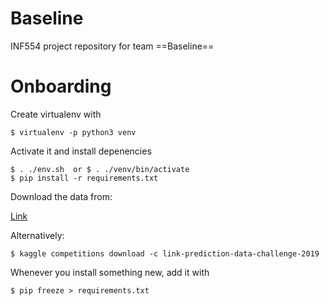 # Baseline
INF554 project repository for team ==Baseline==

# Onboarding
Create virtualenv with
```
$ virtualenv -p python3 venv
```
Activate it and install depenencies
```
$ . ./env.sh  or $ . ./venv/bin/activate
$ pip install -r requirements.txt
```
Download the data from: 

[Link](https://www.kaggle.com/c/17455/download-all) 

Alternatively:
```
$ kaggle competitions download -c link-prediction-data-challenge-2019
```
Whenever you install something new, add it with
```
$ pip freeze > requirements.txt
```
